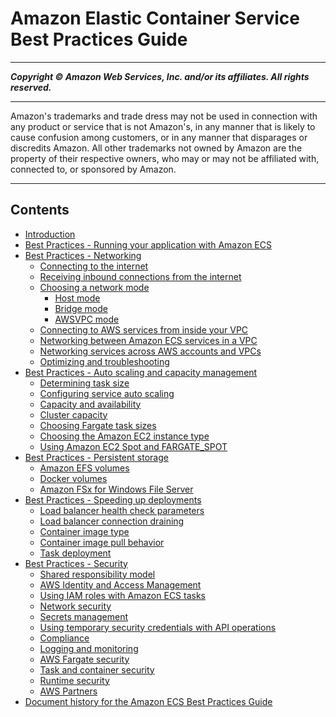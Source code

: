 # Amazon Elastic Container Service Best Practices Guide

-----
*****Copyright &copy; Amazon Web Services, Inc. and/or its affiliates. All rights reserved.*****

-----
Amazon's trademarks and trade dress may not be used in 
     connection with any product or service that is not Amazon's, 
     in any manner that is likely to cause confusion among customers, 
     or in any manner that disparages or discredits Amazon. All other 
     trademarks not owned by Amazon are the property of their respective
     owners, who may or may not be affiliated with, connected to, or 
     sponsored by Amazon.

-----
## Contents
+ [Introduction](intro.md)
+ [Best Practices - Running your application with Amazon ECS](application.md)
+ [Best Practices - Networking](networking.md)
   + [Connecting to the internet](networking-outbound.md)
   + [Receiving inbound connections from the internet](networking-inbound.md)
   + [Choosing a network mode](networking-networkmode.md)
      + [Host mode](networking-networkmode-host.md)
      + [Bridge mode](networking-networkmode-bridge.md)
      + [AWSVPC mode](networking-networkmode-awsvpc.md)
   + [Connecting to AWS services from inside your VPC](networking-connecting-vpc.md)
   + [Networking between Amazon ECS services in a VPC](networking-connecting-services.md)
   + [Networking services across AWS accounts and VPCs](networking-connecting-services-crossaccount.md)
   + [Optimizing and troubleshooting](networking-troubleshooting.md)
+ [Best Practices - Auto scaling and capacity management](capacity.md)
   + [Determining task size](capacity-tasksize.md)
   + [Configuring service auto scaling](capacity-autoscaling.md)
   + [Capacity and availability](capacity-availability.md)
   + [Cluster capacity](capacity-cluster.md)
   + [Choosing Fargate task sizes](fargate-task-size.md)
   + [Choosing the Amazon EC2 instance type](ec2-instance-type.md)
   + [Using Amazon EC2 Spot and FARGATE_SPOT](ec2-and-fargate-spot.md)
+ [Best Practices - Persistent storage](storage.md)
   + [Amazon EFS volumes](storage-efs.md)
   + [Docker volumes](storage-dockervolumes.md)
   + [Amazon FSx for Windows File Server](storage-fsx.md)
+ [Best Practices - Speeding up deployments](deployment.md)
   + [Load balancer health check parameters](load-balancer-healthcheck.md)
   + [Load balancer connection draining](load-balancer-connection-draining.md)
   + [Container image type](container-type.md)
   + [Container image pull behavior](pull-behavior.md)
   + [Task deployment](service-options.md)
+ [Best Practices - Security](security.md)
   + [Shared responsibility model](security-shared.md)
   + [AWS Identity and Access Management](security-iam.md)
   + [Using IAM roles with Amazon ECS tasks](security-iam-roles.md)
   + [Network security](security-network.md)
   + [Secrets management](security-secrets-management.md)
   + [Using temporary security credentials with API operations](temp-credientials.md)
   + [Compliance](security-compliance.md)
   + [Logging and monitoring](security-logging-and-monitoring.md)
   + [AWS Fargate security](security-fargate.md)
   + [Task and container security](security-tasks-containers.md)
   + [Runtime security](security-runtime.md)
   + [AWS Partners](security-partners.md)
+ [Document history for the Amazon ECS Best Practices Guide](doc-history.md)